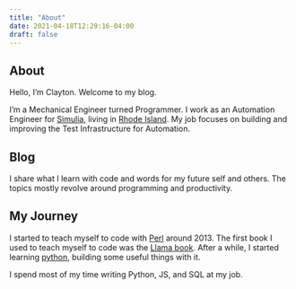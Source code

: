 ```yaml
---
title: "About"
date: 2021-04-18T12:29:16-04:00
draft: false
---
```

## About
Hello, I’m Clayton. Welcome to my blog.

I’m a Mechanical Engineer turned Programmer. I work as an Automation Engineer for
[Simulia](https://www.3ds.com/products-services/simulia/), living in
[Rhode Island](https://en.wikipedia.org/wiki/Rhode_Island).
My job focuses on building and improving the Test Infrastructure for Automation.

## Blog

I share what I learn with code and words for my future self and others.
The topics mostly revolve around programming and productivity.

## My Journey

I started to teach myself to code with [Perl](https://www.perl.org/) around 2013. The
first book I used to teach myself to code was the
[Llama book](https://www.oreilly.com/library/view/learning-perl-5th/9780596520106/).
After a while, I started learning [python](https://www.python.org/), building
some useful things with it.

I spend most of my time writing Python, JS, and SQL at my job.
